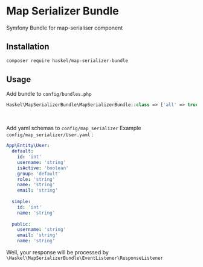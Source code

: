 Map Serializer Bundle
==================

Symfony Bundle for map-serialiser component

## Installation
```bash
composer require haskel/map-serializer-bundle
```

## Usage
Add bundle to `config/bundles.php`
```php
Haskel\MapSerializerBundle\MapSerializerBundle::class => ['all' => true]
```
<br>

Add yaml schemas to `config/map_serializer`
Example `config/map_serializer/User.yaml` :
```yaml
App\Entity\User:
  default:
    id: 'int'
    username: 'string'
    isActive: 'boolean'
    group: 'default'
    role: 'string'
    name: 'string'
    email: 'string'
    
  simple:
    id: 'int'
    name: 'string'
    
  public:
    username: 'string'
    email: 'string'
    name: 'string'
```

Well, your response will be processed by `\Haskel\MapSerializerBundle\EventListener\ResponseListener`
